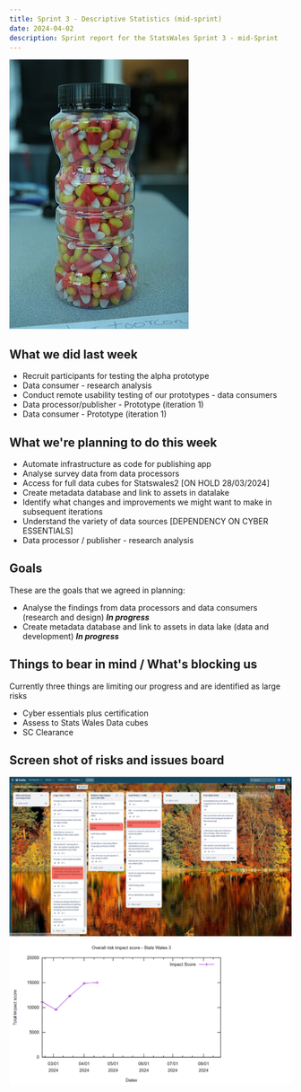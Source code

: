 ```yaml
---
title: Sprint 3 - Descriptive Statistics (mid-sprint)
date: 2024-04-02
description: Sprint report for the StatsWales Sprint 3 - mid-Sprint
---
```


![Descriptive statistics](candyCorn.jpg)

## What we did last week
- Recruit participants for testing the alpha prototype
- Data consumer - research analysis
- Conduct remote usability testing of our prototypes - data consumers
- Data processor/publisher - Prototype (iteration 1)
- Data consumer - Prototype (iteration 1)

## What we're planning to do this week
- Automate infrastructure as code for publishing app
- Analyse survey data from data processors
- Access for full data cubes for Statswales2 [ON HOLD 28/03/2024]
- Create metadata database and link to assets in datalake
- Identify what changes and improvements we might want to make in subsequent iterations
- Understand the variety of data sources [DEPENDENCY ON CYBER ESSENTIALS]
- Data processor / publisher - research analysis

## Goals
These are the goals that we agreed in planning:
- Analyse the findings from data processors and data consumers (research and design) <span class="badge bg-info">_**In progress**_</span>
- Create metadata database and link to assets in data lake (data and development) <span class="badge bg-info">_**In progress**_</span>

## Things to bear in mind / What's blocking us
Currently three things are limiting our progress and are identified as large risks
- Cyber essentials plus certification
- Assess to Stats Wales Data cubes
- SC Clearance

## Screen shot of risks and issues board
![Screenshot of risks and issues board](risksAndIssues20240402.png)
![Risk impact score](impact_score20240415.png)
